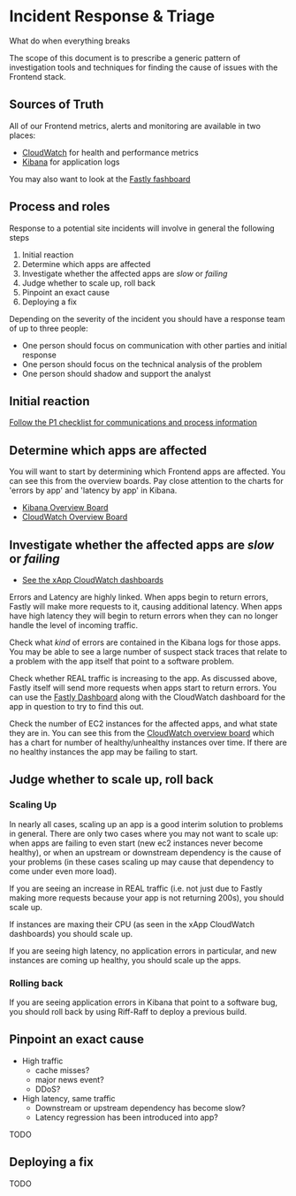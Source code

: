 # Incident Response & Triage

What do when everything breaks

The scope of this document is to prescribe a generic pattern of investigation tools and 
techniques for finding the cause of issues with the Frontend stack.

## Sources of Truth

All of our Frontend metrics, alerts and monitoring are available in two places: 

* [CloudWatch](https://eu-west-1.console.aws.amazon.com/cloudwatch/) for health and performance metrics
* [Kibana](https://logs.gutools.co.uk/app/kibana) for application logs

You may also want to look at the [Fastly fashboard](https://manage.fastly.com/)

## Process and roles

Response to a potential site incidents will involve in general the following steps

1. Initial reaction
2. Determine which apps are affected
3. Investigate whether the affected apps are _slow_ or _failing_
4. Judge whether to scale up, roll back
5. Pinpoint an exact cause
6. Deploying a fix

Depending on the severity of the incident you should have a response team of
up to three people:

* One person should focus on communication with other parties and initial response
* One person should focus on the technical analysis of the problem
* One person should shadow and support the analyst

## Initial reaction

[Follow the P1 checklist for communications and process information](https://docs.google.com/document/d/1sAq378Oqm5NUG2_FJORDSd_Tag6gUUUsZaE9zUsgWHc/edit?usp=sharing)

## Determine which apps are affected

You will want to start by determining which Frontend apps are affected. You can 
see this from the overview boards. Pay close attention to the charts for 'errors by
app' and 'latency by app' in Kibana.

* [Kibana Overview Board](https://logs.gutools.co.uk/app/kibana#/dashboard/00349ef0-06a1-11e8-a56d-a31118fab969?_g=(refreshInterval%3A(display%3AOff%2Cpause%3A!f%2Cvalue%3A0)%2Ctime%3A(from%3Anow-15m%2Cmode%3Aquick%2Cto%3Anow)))
* [CloudWatch Overview Board](https://eu-west-1.console.aws.amazon.com/cloudwatch/home?region=eu-west-1#dashboards:name=xOverview)

## Investigate whether the affected apps are _slow_ or _failing_

* [See the xApp CloudWatch dashboards](https://eu-west-1.console.aws.amazon.com/cloudwatch/home?region=eu-west-1#dashboards:)

Errors and Latency are highly linked. When apps begin to return errors, Fastly
will make more requests to it, causing additional latency. When apps have high 
latency they will begin to return errors when they can no longer handle the level 
of incoming traffic.

Check what _kind_ of errors are contained in the Kibana logs for those apps. You 
may be able to see a large number of suspect stack traces that relate to a problem
with the app itself that point to a software problem.

Check whether REAL traffic is increasing to the app. As discussed above, Fastly 
itself will send more requests when apps start to return errors. You can use the
[Fastly Dashboard](https://manage.fastly.com/) along with the CloudWatch dashboard 
for the app in question to try to find this out.

Check the number of EC2 instances for the affected apps, and what state they are in. 
You can see this from the [CloudWatch overview board](https://eu-west-1.console.aws.amazon.com/cloudwatch/home?region=eu-west-1#dashboards:name=xOverview) which has a chart for number of healthy/unhealthy 
instances over time. If there are no healthy instances the app may be failing to start.

## Judge whether to scale up, roll back

### Scaling Up

In nearly all cases, scaling up an app is a good interim solution to problems in
general. There are only two cases where you may not want to scale up: when apps
are failing to even start (new ec2 instances never become healthy), or when an upstream
or downstream dependency is the cause of your problems (in these cases scaling up
may cause that dependency to come under even more load).

If you are seeing an increase in REAL traffic (i.e. not just due to Fastly making 
more requests because your app is not returning 200s), you should scale up.

If instances are maxing their CPU (as seen in the xApp CloudWatch dashboards) you 
should scale up.

If you are seeing high latency, no application errors in particular, and new 
instances are coming up healthy, you should scale up the apps.

### Rolling back

If you are seeing application errors in Kibana that point to a software bug, you 
should roll back by using Riff-Raff to deploy a previous build.

## Pinpoint an exact cause

* High traffic
    * cache misses?
    * major news event?
    * DDoS?
* High latency, same traffic
    * Downstream or upstream dependency has become slow?
    * Latency regression has been introduced into app?

TODO

## Deploying a fix

TODO

